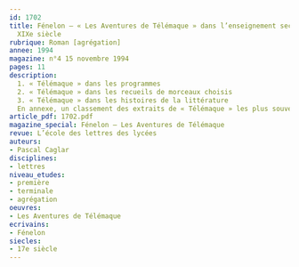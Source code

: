 ```yaml
---
id: 1702
title: Fénelon – « Les Aventures de Télémaque » dans l’enseignement secondaire au
  XIXe siècle
rubrique: Roman [agrégation]
annee: 1994
magazine: n°4 15 novembre 1994
pages: 11
description: 
  1. « Télémaque » dans les programmes
  2. « Télémaque » dans les recueils de morceaux choisis
  3. « Télémaque » dans les histoires de la littérature
  En annexe, un classement des extraits de « Télémaque » les plus souvent cités.
article_pdf: 1702.pdf
magazine_special: Fénelon – Les Aventures de Télémaque
revue: L’école des lettres des lycées
auteurs:
- Pascal Caglar
disciplines:
- lettres
niveau_etudes:
- première
- terminale
- agrégation
oeuvres:
- Les Aventures de Télémaque
ecrivains:
- Fénelon
siecles:
- 17e siècle
---
```

